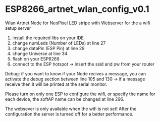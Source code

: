 # ESP8266_artnet_wlan_config_v0.1

Wlan Artnet Node for NeoPixel LED stripe
with Webserver for the a wifi setup server


1. install the required libs on your IDE
2. change numLeds (Number of LEDs) at line 27
3. change dataPin (ESP Pin) at line 29
4. change Universe at line 34
5. flash on your ESP8266
6. connect to the ESP hotspot
   -> insert the ssid and pw from your router

Debug:
if you want to know if your Node recives a message,
you can activate the debug section between
line 105 and 130 -> if a message receive then it will be
printed at the serial monitor.

Please turn on only one ESP to configure the wifi,
or specify the name for each device,
the softAP name can be changed at line 296.

The websever is only available when the wifi is not set!
After the configuration the server is turned off for
a better performance.
